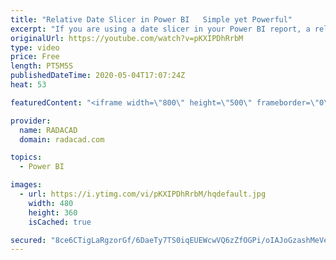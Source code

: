```yaml
---
title: "Relative Date Slicer in Power BI   Simple yet Powerful"
excerpt: "If you are using a date slicer in your Power BI report, a relative date slicer is one of the options to consider for sure. This is a very simple type of slicer to use, but very effective in terms of options that it provides for the user to slice and dice the data. Let’s check it out in this short video."
originalUrl: https://youtube.com/watch?v=pKXIPDhRrbM
type: video
price: Free
length: PT5M5S
publishedDateTime: 2020-05-04T17:07:24Z
heat: 53

featuredContent: "<iframe width=\"800\" height=\"500\" frameborder=\"0\" src=\"https://www.youtube.com/embed/pKXIPDhRrbM\" allow=\"accelerometer; autoplay; encrypted-media; gyroscope; picture-in-picture\" allowfullscreen></iframe>"

provider:
  name: RADACAD
  domain: radacad.com

topics:
  - Power BI

images:
  - url: https://i.ytimg.com/vi/pKXIPDhRrbM/hqdefault.jpg
    width: 480
    height: 360
    isCached: true

secured: "8ce6CTigLaRgzorGf/6DaeTy7TS0iqEUEWcwVQ6zZfOGPi/oIAJoGzashMeVeC+ibykHkmcvpDtmPE/yQ/kyjpg72Trh2ubNQmRn/XuWOWifDLwRn1C/iqjP5eEsK/v5/e1k/hGXpmvBEMW370O/myOJOD5fnJQrGNJKICXKlQrEXNIs+Hg39w1HXfCl+UaFjNc+34kxjbqOpRm/TGeO0iekArSk30soCD5ZnaLTHf5j5/g2CappzmQJl2S5Gsa5YYdzQFhj7Vo+IGbPQt+Z6yf129PW8Ljs3+/6XcJbHzSMABmB27Udd4exCaLp1NrxBy+a1BspmMg4tmH9SEabaRoHt5l74GfjBwfI7Y4ztAAIzGkVsLXcOr+Mho82oq9l30r8Zbl3HAJCybLnVNFmWBzJ1F3utTor8+PnBEFHmGA=;+eINaoL2dfT71kMv376CnQ=="
---
```


